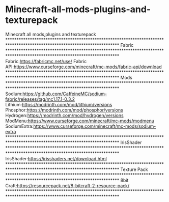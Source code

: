 # Minecraft-all-mods-plugins-and-texturepack
Minecraft all mods,plugins and texturepack ************************************************************************************************************************** Fabric ************************************************************************************************************************** Fabric:https://fabricmc.net/use/ Fabric API:https://www.curseforge.com/minecraft/mc-mods/fabric-api/download ************************************************************************************************************************** Mods ************************************************************************************************************************** Sodium:https://github.com/CaffeineMC/sodium-fabric/releases/tag/mc1.17.1-0.3.2 Lithium:https://modrinth.com/mod/lithium/versions Phosphor:https://modrinth.com/mod/phosphor/versions Hydrogen:https://modrinth.com/mod/hydrogen/versions ModMenu:https://www.curseforge.com/minecraft/mc-mods/modmenu SodiumExtra:https://www.curseforge.com/minecraft/mc-mods/sodium-extra ************************************************************************************************************************** IrisShader ************************************************************************************************************************** IrisShader:https://irisshaders.net/download.html ************************************************************************************************************************** Texture Pack ************************************************************************************************************************** 8bit Craft:https://resourcepack.net/8-bitcraft-2-resource-pack/ **************************************************************************************************************************
